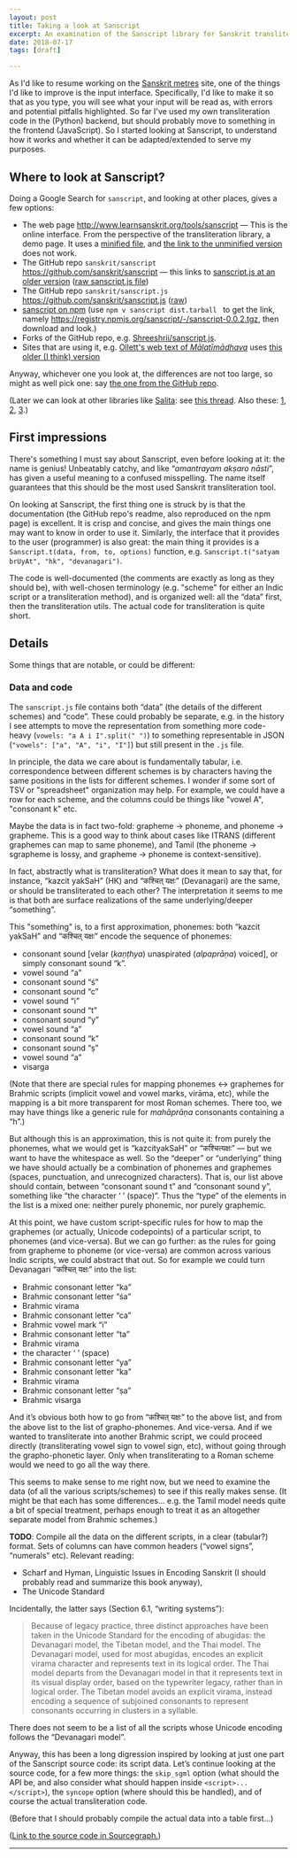 ```yaml
---
layout: post
title: Taking a look at Sanscript
excerpt: An examination of the Sanscript library for Sanskrit transliteration
date: 2018-07-17
tags: [draft]

---
```


As I'd like to resume working on the [Sanskrit metres](https://sanskritmetres.appspot.com/) site, one of the things I'd like to improve is the input interface. Specifically, I'd like to make it so that as you type, you will see what your input will be read as, with errors and potential pitfalls highlighted. So far I've used my own transliteration code in the (Python) backend, but should probably move to something in the frontend (JavaScript). So I started looking at Sanscript, to understand how it works and whether it can be adapted/extended to serve my purposes.

## Where to look at Sanscript?

Doing a Google Search for `sanscript`, and looking at other places, gives a few options:

* The web page <http://www.learnsanskrit.org/tools/sanscript> — This is the online interface. From the perspective of the transliteration library, a demo page. It uses a [minified file](http://www.learnsanskrit.org/scripts/sanscript.js), and [the link to the unminified version](http://www.learnsanskrit.org/scripts/sanscript_full.js) does not work.
* The GitHub repo `sanskrit/sanscript` <https://github.com/sanskrit/sanscript> — this links to [sanscript.js at an older version](https://github.com/sanskrit/sanscript.js/tree/3e109b09d0e69de1afb166ebd4d1ffb4e340a0c3) ([raw sanscript.js file](https://raw.githubusercontent.com/sanskrit/sanscript.js/3e109b09d0e69de1afb166ebd4d1ffb4e340a0c3/sanscript/sanscript.js))
* The GitHub repo `sanskrit/sanscript.js` <https://github.com/sanskrit/sanscript.js> ([raw](https://raw.githubusercontent.com/sanskrit/sanscript.js/master/sanscript/sanscript.js))
* [sanscript on npm](https://www.npmjs.com/package/sanscript) (use `npm v sanscript dist.tarball ` to get the link, namely https://registry.npmjs.org/sanscript/-/sanscript-0.0.2.tgz, then download and look.)
* Forks of the GitHub repo, e.g. [Shreeshrii/sanscript.js](https://github.com/Shreeshrii/sanscript.js/).
* Sites that are using it, e.g. [Ollett's web text of *Mālatīmādhava*](http://prakrit.info/mama/) uses [this older (I think) version](http://prakrit.info/mama/js/sanscript.js)

Anyway, whichever one you look at, the differences are not too large, so might as well pick one: say [the one from the GitHub repo](https://github.com/sanskrit/sanscript.js/blob/master/sanscript/sanscript.js).

(Later we can look at other libraries like [Salita](https://github.com/mbykov/salita): see [this thread](https://groups.google.com/d/topic/sanskrit-programmers/iDHAtIZPA2k). Also these: [1](https://github.com/sanskrit-coders/indic_transliteration), [2](https://github.com/sanskrit-coders/indic-transliteration), [3](https://github.com/sanskrit-coders/indic-transliteration#libraries-in-other-languages).)

## First impressions

There's something I must say about Sanscript, even before looking at it: the name is genius! Unbeatably catchy, and like “*amantrayam akṣaro nāsti*”, has given a useful meaning to a confused misspelling. The name itself guarantees that this should be the most used Sanskrit transliteration tool.

On looking at Sanscript, the first thing one is struck by is that the documentation (the GitHub repo's readme, also reproduced on the npm page) is excellent. It is crisp and concise, and gives the main things one may want to know in order to use it. Similarly, the interface that it provides to the user (programmer) is also great: the main thing it provides is a `Sanscript.t(data, from, to, options)` function, e.g. `Sanscript.t("satyam brUyAt", "hk", "devanagari")`.

The code is well-documented (the comments are exactly as long as they should be), with well-chosen terminology (e.g. "scheme" for either an Indic script or a transliteration method), and is organized well: all the “data” first, then the transliteration utils. The actual code for transliteration is quite short.

## Details

Some things that are notable, or could be different:

### Data and code

The `sanscript.js` file contains both “data” (the details of the different schemes) and “code”. These could probably be separate, e.g. in the history I see attempts to move the representation from something more code-heavy (`vowels: "a A i I".split(" ")`) to something representable in JSON (`"vowels": ["a", "A", "i", "I"]`) but still present in the `.js` file.

In principle, the data we care about is fundamentally tabular, i.e. correspondence between different schemes is by characters having the same positions in the lists for different schemes. I wonder if some sort of TSV or "spreadsheet" organization may help. For example, we could have a row for each scheme, and the columns could be things like "vowel A", "consonant k" etc.

Maybe the data is in fact two-fold: grapheme → phoneme, and phoneme → grapheme. This is a good way to think about cases like ITRANS (different graphemes can map to same phoneme), and Tamil (the phoneme → sgrapheme is lossy, and grapheme → phoneme is context-sensitive).

In fact, abstractly what is transliteration? What does it mean to say that, for instance, “kazcit yakSaH” (HK) and “कश्चित् यक्षः” (Devanagari) are the same, or should be transliterated to each other? The interpretation it seems to me is that both are surface realizations of the same underlying/deeper “something”.

This "something" is, to a first approximation, phonemes: both “kazcit yakSaH” and “कश्चित् यक्षः” encode the sequence of phonemes:

* consonant sound [velar (*kaṇṭhya*) unaspirated (*alpaprāṇa*) voiced], or simply consonant sound “k”.
* vowel sound “a”
* consonant sound “ś”
* consonant sound “c”
* vowel sound “i”
* consonant sound “t”
* consonant sound “y”
* vowel sound “a”
* consonant sound “k”
* consonant sound “ṣ”
* vowel sound “a”
* visarga

(Note that there are special rules for mapping phonemes ↔︎ graphemes for Brahmic scripts (implicit vowel and vowel marks, virāma, etc), while the mapping is a bit more transparent for most Roman schemes. There too, we may have things like a generic rule for *mahāprāṇa* consonants containing a “h”.)

But although this is an approximation, this is not quite it: from purely the phonemes, what we would get is “kazcityakSaH” or “कश्चित्यक्षः” — but we want to have the whitespace as well. So the “deeper” or “underlying” thing we have should actually be a combination of phonemes and graphemes (spaces, punctuation, and unrecognized characters). That is, our list above should contain, between “consonant sound t” and “consonant sound y”, something like “the character ‘ ’ (space)”. Thus the “type” of the elements in the list is a mixed one: neither purely phonemic, nor purely graphemic.

At this point, we have custom script-specific rules for how to map the graphemes (or actually, Unicode codepoints) of a particular script, to phonemes (and vice-versa). But we can go further: as the rules for going from grapheme to phoneme (or vice-versa) are common across various Indic scripts, we could abstract that out. So for example we could turn Devanagari “कश्चित् यक्षः” into the list:

* Brahmic consonant letter “ka”
* Brahmic consonant letter “śa”
* Brahmic virama
* Brahmic consonant letter “ca”
* Brahmic vowel mark “i”
* Brahmic consonant letter “ta”
* Brahmic virama
* the character ‘ ’ (space)
* Brahmic consonant letter “ya”
* Brahmic consonant letter “ka”
* Brahmic virama
* Brahmic consonant letter “ṣa”
* Brahmic visarga

And it’s obvious both how to go from  “कश्चित् यक्षः” to the above list, and from the above list to the list of grapho-phonemes. And vice-versa. And if we wanted to transliterate into another Brahmic script, we could proceed directly (transliterating vowel sign to vowel sign, etc), without going through the grapho-phonetic layer. Only when transliterating to a Roman scheme would we need to go all the way there.

This seems to make sense to me right now, but we need to examine the data (of all the various scripts/schemes) to see if this really makes sense. (It might be that each has some differences... e.g. the Tamil model needs quite a bit of special treatment, perhaps enough to treat it as an altogether separate model from Brahmic schemes.)

**TODO**: Compile all the data on the different scripts, in a clear (tabular?) format. Sets of columns can have common headers (“vowel signs”, “numerals” etc). Relevant reading:

* Scharf and Hyman, Linguistic Issues in Encoding Sanskrit (I should probably read and summarize this book anyway),
* The Unicode Standard

Incidentally, the latter says (Section 6.1, “writing systems”):

> Because of legacy practice, three distinct approaches have been taken in the Unicode Standard for the encoding of abugidas: the Devanagari model, the Tibetan model, and the Thai model. The Devanagari model, used for most abugidas, encodes an explicit virama character and represents text in its logical order. The Thai model departs from the Devanagari model in that it represents text in its visual display order, based on the typewriter legacy, rather than in logical order. The Tibetan model avoids an explicit virama, instead encoding a sequence of subjoined consonants to represent consonants occurring in clusters in a syllable.

There does not seem to be a list of all the scripts whose Unicode encoding follows the “Devanagari model”.

Anyway, this has been a long digression inspired by looking at just one part of the Sanscript source code: its script data. Let’s continue looking at the source code, for a few more things: the `skip_sgml` option (what should the API be, and also consider what should happen inside `<script>...</script>`), the `syncope` option (where should this be handled), and of course the actual transliteration code.

(Before that I should probably compile the actual data into a table first...)

([Link to the source code in Sourcegraph.](https://sourcegraph.com/github.com/sanskrit-coders/indic_transliteration@b86f7f1598bbff3c34ae7cecf342de403bf4d4e2/-/blob/indic_transliteration/sanscript.py))


----
